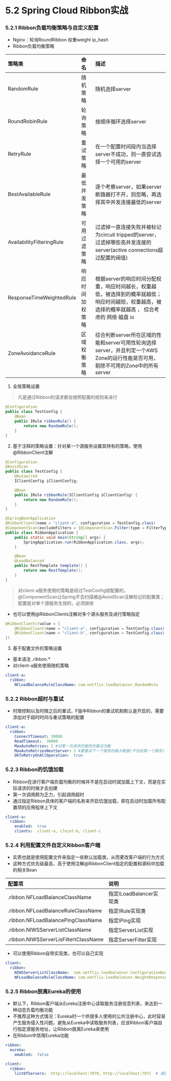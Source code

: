# 5.2 Spring Cloud Ribbon实战

### 5.2.1 Ribbon负载均衡策略与自定义配置

- Nginx：轮询RoundRibbon 权重weight ip_hash
- Ribbon负载均衡策略

|          策略类           |       命名       |                                                                       描述                                                                        |
|:-------------------------|:----------------|:-------------------------------------------------------------------------------------------------------------------------------------------------|
|        RandomRule         |     随机策略     |                                                                  随机选择server                                                                   |
|      RoundRobinRule       |     轮询策略     |                                                               按顺序循环选择server                                                                |
|         RetryRule         |     重试策略     |                                       在一个配置时间段内当选择server不成功，则一直尝试选择一个可用的server                                        |
|     BestAvailableRule     |   最低并发策略   |                                  逐个考察server，如果server断路器打不开，则忽略，再选择其中并发连接最低的server                                   |
| AvailabilityFilteringRule |   可用过滤策略   |                过滤掉一直连接失败并被标记为circuit tripped的server，过滤掉哪些高并发连接的server(active connections超过配置的阀值)                |
| ResponseTimeWeightedRule  | 响应时间加权策略 | 根据server的响应时间分配权重，响应时间越长，权重越低，被选择到的概率就越低；响应时间越短，权重越高，被选择的概率就越高 ， 综合考虑的 网络 磁盘 io |
|     ZoneAvoidanceRule     |   区域权衡策略   |         综合判断server所在区域的性能和server可用性轮询选择server，并且判定一个AWS Zone的运行性能是否可用，剔除不可用的Zone中的所有server          |

1. 全局策略设置
> 凡是通过Ribbon的请求都会按照配置的规则来进行
```java
@Configuration
public class TestConfig {
    @Bean
    public IRule ribbonRule() {
        return new RandomRule();
    }
}
```

2. 基于注释的策略设置：针对某一个源服务设置其特有的策略，使用@RibbonClient注解
```java
@Configuration
@AvoidScan
public class TestConfig {
    @Autowired
    IClientConfig iClientConfig;

    @Bean
    public IRule ribbonRule(IClientConfig iClientConfig) {
        return new RandomRule();
    }
}
```

```java
@SpringBootApplication
@RibbonClient(name = "client-a", configuration = TestConfig.class)
@ComponentScan(excludeFilters = {@ComponentScan.Filter(type = FilterType.ANNOTATION, value = {AvoidScan.class})})
public class RibbonApplication {
    public static void main(String[] args) {
        SpringApplication.run(RibbonApplication.class, args);
    }

    @Bean
    @LoadBalanced
    public RestTemplate template() {
        return new RestTemplate();
    }
}
```

> 对client-a服务使用的策略是经过TestConfig锁配置的，@ComponentScan让Spring不去扫描被@AvoidScan注解标记的配置类；配置是对单个源服务生效的，必须排除

- 也可以使用@RibbonClients注解对多个源头服务及进行策略指定

```java
@RibbonClients(value = {
    @RibbonClient(name = "client-a", configuration = TestConfig.class),
    @RibbonClient(name = "client-b", configuration = TestConfig.class)
})
```

3. 基于配置文件的策略设置

- 基本语法 <client-name>.ribbon.*
- 对client-a服务使用随机策略

```yml
client-a:
  ribbon:
    NFLoadBalanceRuleClassName: com.netflix.loadbalancer.RandomRule
```

### 5.2.2 Ribbon超时与重试

- 时限控制以及时限之后的重试，F版中Ribbon的重试机制默认是开启的，需要添加对于超时时间与重试策略的配置

```yml
client-a:
  ribbon:
    ConnectTimeout: 30000
    ReadTimeout:  30000
    MaxAutoRetries: 1 #对第一次请求的服务的重试次数
    MaxAutoRetriesNextServer: 1 #要重试下一个服务的最大数量(不包括第一个服务)
    OkToRetryOnAllOperation:  true
```

### 5.2.3 Ribbon的饥饿加载

- Ribbon在进行客户端负载均衡的时候并不是在启动时就加载上下文，而是在实际请求的时候才去创建
- 第一次调用颇为乏力，引起调用超时
- 通过指定Ribbon具体的客户端的名称来开启饥饿加载，即在启动时加载所有配置项的应用程序上下文

```yml
client-a:
  ribbon:
    enabled:  true
    clients:  client-a, cleint-b, client-c

```

### 5.2.4 利用配置文件自定义Ribbon客户端

- 实质也就是使用配置文件来指定一些默认加载类，从而更改客户端的行为方式
- 这种方式优先级最高，高于使用注解@RibbonClient指定的配置和源码中加载的相关Bean

| 配置项                                            | 说明                    |
|:--------------------------------------------------|:------------------------|
| <clientName>.ribbon.NFLoadBalanceClassName        | 指定ILoadBalancer实现类 |
| <clientName>.ribbon.NFLoadBalanceRuleClassName    | 指定IRule实现类         |
| <clientName>.ribbon.NFLoadBalancePingClassName    | 指定IPing实现           |
| <clientName>.ribbon.NIWSServerListClassName       | 指定ServerList实现      |
| <clientName>.ribbon.NIWSServerLisFiltertClassName | 指定ServerFilter实现    |

- 可以使用Ribbon自带实现类，也可以自己实现

```yml
client:
  ribbon:
    NIWSServerListClassName:  com.netflix.loadbalancer.ConfigurationBaseServerList
    NFLoadBalanceRuleClassName: com.netflix.loadbalancer.WeightResponseTimeRule

```

### 5.2.5 Ribbon脱离Eureka的使用

- 默认下，Ribbon客户端从Eureka注册中心读取服务注册信息列表，来达到一种动态负载均衡功能
- 不推荐这种方式情况：Eureka时一个供很多人使用的公共注册中心，此时容易产生服务侵入性问题，避免从Eureka中读取服务列表，应该Ribbon客户端自行指定源服务地址，让Ribbon脱离Eureka来使用
- 在Ribbon中禁用Eureka功能

```yml
ribbon:
  eureka:
    emabled:  false

client:
  ribbon:
    listOfServers:  http://localhost:7070, http://localhost:7071  # 源服务设定地址列表

```
